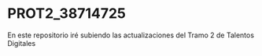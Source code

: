 # PROT2_38714725
En este repositorio iré subiendo las actualizaciones del Tramo 2 de Talentos Digitales 
